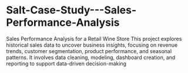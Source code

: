 # Salt-Case-Study---Sales-Performance-Analysis
Sales Performance Analysis for a Retail Wine Store This project explores historical sales data to uncover business insights, focusing on revenue trends, customer segmentation, product performance, and seasonal patterns. It involves data cleaning, modeling, dashboard creation, and reporting to support data-driven decision-making
